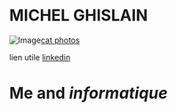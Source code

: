 # MICHEL GHISLAIN 
![Image](https://octocat-generator-assets.githubusercontent.com/my-octocat-1544445812746.png)<a href="http://octocat-generator-assets.githubusercontent.com">cat photos</a>



lien utile [linkedin](https://www.linkedin.com/in/ghislain-michel-31b024153/)
# Me and _informatique_
